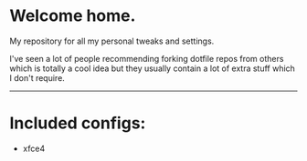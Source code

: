 # Welcome home.

My repository for all my personal tweaks and settings.

I've seen a lot of people recommending forking dotfile repos from
others which is totally a cool idea but they usually contain a lot
of extra stuff which I don't require.

---

# Included configs:

* xfce4
